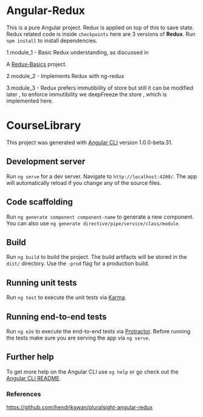 # Angular-Redux

This is a pure Angular project. Redux is applied on top of this to save state. Redux related code is inside `checkpoints` here are 3 versions of __Redux__.
Run `npm install` to install dependencies.

1.module_1 - Basic Redux understanding, as discussed in

A [Redux-Basics](https://github.com/prashantakkishore/angular/tree/master/Redux-Basics "Redux-Basics") project.

2.module_2 - Implements Redux with ng-redux

3.module_3 - Redux prefers immutibility of store but still it can be modified later , to enforce immutibility we deepFreeze the store , which is implemented here.


# CourseLibrary

This project was generated with [Angular CLI](https://github.com/angular/angular-cli) version 1.0.0-beta.31.

## Development server
Run `ng serve` for a dev server. Navigate to `http://localhost:4200/`. The app will automatically reload if you change any of the source files.

## Code scaffolding

Run `ng generate component component-name` to generate a new component. You can also use `ng generate directive/pipe/service/class/module`.

## Build

Run `ng build` to build the project. The build artifacts will be stored in the `dist/` directory. Use the `-prod` flag for a production build.

## Running unit tests

Run `ng test` to execute the unit tests via [Karma](https://karma-runner.github.io).

## Running end-to-end tests

Run `ng e2e` to execute the end-to-end tests via [Protractor](http://www.protractortest.org/).
Before running the tests make sure you are serving the app via `ng serve`.

## Further help

To get more help on the Angular CLI use `ng help` or go check out the [Angular CLI README](https://github.com/angular/angular-cli/blob/master/README.md).

### References
https://github.com/hendrikswan/pluralsight-angular-redux

